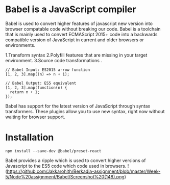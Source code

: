# Babel is a JavaScript compiler
Babel is used to convert higher features of javascript new version into browser compatable code without breaking our code.
Babel is a toolchain that is mainly used to convert ECMAScript 2015+ code into a backwards compatible version of JavaScript
in current and older browsers or environments.

1.Transform syntax
2.Polyfill features that are missing in your target environment. 
3.Source code transformations .

```
// Babel Input: ES2015 arrow function
[1, 2, 3].map((n) => n + 1);

// Babel Output: ES5 equivalent
[1, 2, 3].map(function(n) {
  return n + 1;
});
```
Babel has support for the latest version of JavaScript through syntax transformers.
These plugins allow you to use new syntax, right now without waiting for browser support. 

# Installation
```
npm install --save-dev @babel/preset-react
```
Babel provides a ripple which is used to convert higher versions of Javascript to the ES5 code which code used 
in browsers.
!(https://github.com/Jakkarohith/Berkadia-assignment/blob/master/Week-5/Node%20assignment/Babel/Screenshot%20(148).png)
